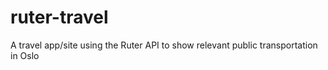 ruter-travel
============

A travel app/site using the Ruter API to show relevant public transportation in Oslo
